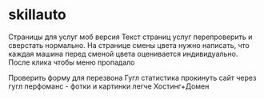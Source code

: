 # skillauto
Страницы для услуг моб версия
Текст страниц услуг перепроверить и сверстать нормально.
На странице смены цвета нужно написать, что каждая машина перед сменой цвета оценивается индивидуально. 
После клика чтобы меню пропадало

Проверить форму для перезвона
Гугл статистика
прокинуть сайт через гугл перфоманс - фотки и картинки легче
Хостинг+Домен
